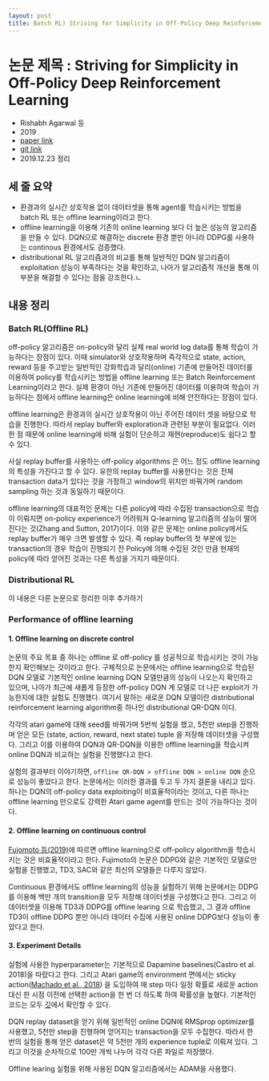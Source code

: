 ```yaml
---
layout: post
title: Batch RL) Striving for Simplicity in Off-Policy Deep Reinforcement Learning
---
```


# 논문 제목 : Striving for Simplicity in Off-Policy Deep Reinforcement Learning

- Rishabh Agarwal 등
- 2019
- [paper link](<https://arxiv.org/abs/1907.04543>)
- [git link](<https://github.com/google-research/batch_rl>)
- 2019.12.23 정리

## 세 줄 요약

- 환경과의 실시간 상호작용 없이 데이터셋을 통해 agent를 학습시키는 방법을 batch RL 또는 offline learning이라고 한다.
- offline learning을 이용해 기존의 online learning 보다 더 높은 성능의 알고리즘을 만들 수 있다. DQN으로 해결하는 discrete 환경 뿐만 아니라 DDPG를 사용하는 continous 환경에서도 검증했다.
- distributional RL 알고리즘과의 비교를 통해 일반적인 DQN 알고리즘이 exploitation 성능이 부족하다는 것을 확인하고, 나아가 알고리즘적 개선을 통해 이 부분을 해결할 수 있다는 점을 강조한다.ㄴ

## 내용 정리

### Batch RL(Offline RL)

off-policy 알고리즘은 on-policy와 달리 실제 real world log data를 통해 학습이 가능하다는 장점이 있다. 이때 simulator와 상호작용하며 즉각적으로 state, action, reward 등을 주고받는 일반적인 강화학습과 달리(online) 기존에 만들어진 데이터를 이용하여 policy를 학습시키는 방법을 offline learning 또는 Batch Reinforcement Learning이라고 한다. 실제 환경이 아닌 기존에 만들어진 데이터를 이용하여 학습이 가능하다는 점에서 offline learning은 online learning에 비해 안전하다는 장점이 있다.

offline learning은 환경과의 실시간 상호작용이 아닌 주어진 데이터 셋을 바탕으로 학습을 진행한다. 따라서 replay buffer와 exploration과 관련된 부분이 필요없다. 이러한 점 때문에 online learning에 비해 실험이 단순하고 재현(reproduce)도 쉽다고 할 수 있다.

사실 replay buffer를 사용하는 off-policy algorithms 은 어느 정도 offline learning의 특성을 가진다고 할 수 있다. 유한의 replay buffer를 사용한다는 것은 전체 transaction data가 있다는 것을 가정하고 window의 위치만 바꿔가며 random sampling 하는 것과 동일하기 때문이다.

offline learning의 대표적인 문제는 다른 policy에 따라 수집된 transaction으로 학습이 이뤄지면 on-policy experience가 어려워져 Q-learning 알고리즘의 성능이 떨어진다는 것(Zhang and Sutton, 2017)이다. 이와 같은 문제는 online policy에서도 replay buffer가 매우 크면 발생할 수 있다. 즉 replay buffer의 첫 부분에 있는 transaction의 경우 학습이 진행되기 전 Policy에 의해 수집된 것인 만큼 현재의 policy에 따라 얻어진 것과는 다른 특성을 가지기 때문이다.

### Distributional RL

이 내용은 다른 논문으로 정리한 이후 추가하기

### Performance of offline learning

#### 1. Offline learning on discrete control

논문의 주요 목표 중 하나는 offline 로 off-policy 를 성공적으로 학습시키는 것이 가능한지 확인해보는 것이라고 한다. 구체적으로 논문에서는 offline learning으로 학습된 DQN 모델로 기본적인 online learning DQN 모델만큼의 성능이 나오는지 확인하고 있으며, 나아가 최근에 새롭게 등장한 off-policy DQN 계 모델로 더 나은 exploit가 가능한지에 대한 실험도 진행했다. 여기서 말하는 새로운 DQN 모델이란 distributional reinforcement learning algorithm중 하나인 distributional QR-DQN 이다.

각각의 atari game에 대해 seed를 바꿔가며 5번씩 실험을 했고, 5천만 step을 진행하며 얻은 모든 (state, action, reward, next state) tuple 을 저장해 데이터셋을 구성했다. 그리고 이를 이용하여 DQN과 QR-DQN을 이용한 offline learning을 학습시켜 online DQN과 비교하는 실험을 진행했다고 한다.

실험의 결과부터 이야기하면, `offline QR-DQN > offline DQN > online DQN` 순으로 성능이 좋았다고 한다. 논문에서는 이러한 결과를 두고 두 가지 결론을 내리고 있다. 하나는 DQN의 off-policy data exploiting이 비효율적이라는 것이고, 다른 하나는 offline learning 만으로도 강력한 Atari game agent를 만드는 것이 가능하다는 것이다.

#### 2. Offline learning on continuous control

[Fujomoto 등(2019)](<https://arxiv.org/abs/1812.02900>)에 따르면 offline learning으로 off-policy algorithm을 학습시키는 것은 비효율적이라고 한다. Fujimoto의 논문은 DDPG와 같은 기본적인 모델로만 실험을 진행했고, TD3, SAC와 같은 최신의 모델들은 다루지 않았다.

Continuous 환경에서도 offline learning의 성능을 실험하기 위해 논문에서는 DDPG를 이용해 백만 개의 transition을 모두 저장해 데이터셋을 구성했다고 한다. 그리고 이 데이터셋을 이용해 TD3과 DDPG를 offline learing 으로 학습했고, 그 결과 offline TD3이 offline DDPG 뿐만 아니라 데이터 수집에 사용된 online DDPG보다 성능이 좋았다고 한다.

#### 3. Experiment Details

실험에 사용한 hyperparameter는 기본적으로 Dapamine baselines(Castro et al. 2018)을 따랐다고 한다. 그리고 Atari game의 environment 면에서는 sticky action([Machado et al., 2018](<https://arxiv.org/abs/1709.06009>)) 을 도입하여 매 step 마다 일정 확률로 새로운 action 대신 한 시점 이전에 선택한 action을 한 번 더 하도록 하여 확률성을 높혔다. 기본적인 코드는 모두 [깃](<https://github.com/google-research/batch_rl>)에서 확인할 수 있다.

DQN replay dataset을 얻기 위해 일반적인 online DQN에 RMSprop optimizer를 사용했고, 5천만 step을 진행하며 얻어지는 transaction을 모두 수집한다. 따라서 한 번의 실험을 통해 얻은 dataset은 약 5천만 개의 experience tuple로 이뤄져 있다. 그리고 이것을 순차적으로 100만 개씩 나누어 각각 다른 파일로 저장했다.

Offline learing 실험을 위해 사용된 DQN 알고리즘에서는 ADAM을 사용했다.
